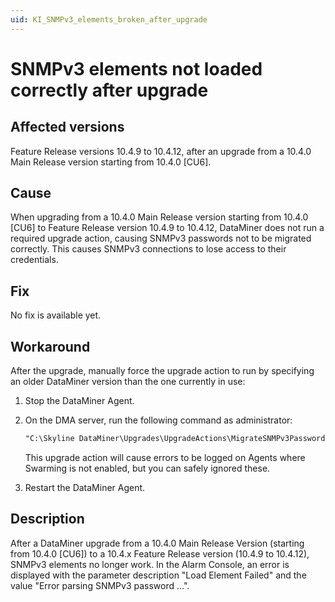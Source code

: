 ```yaml
---
uid: KI_SNMPv3_elements_broken_after_upgrade
---
```


# SNMPv3 elements not loaded correctly after upgrade

## Affected versions

Feature Release versions 10.4.9 to 10.4.12, after an upgrade from a 10.4.0 Main Release version starting from 10.4.0 [CU6].

## Cause

When upgrading from a 10.4.0 Main Release version starting from 10.4.0 [CU6] to Feature Release version 10.4.9 to 10.4.12, DataMiner does not run a required upgrade action, causing SNMPv3 passwords not to be migrated correctly. This causes SNMPv3 connections to lose access to their credentials.

## Fix

No fix is available yet.<!-- RN 41630 -->

## Workaround

After the upgrade, manually force the upgrade action to run by specifying an older DataMiner version than the one currently in use:

1. Stop the DataMiner Agent.

1. On the DMA server, run the following command as administrator:

   ```txt
   "C:\Skyline DataMiner\Upgrades\UpgradeActions\MigrateSNMPv3PasswordsToElementConfig\MigrateSNMPv3PasswordsToElementConfig.exe" /oldversion:10.3.0 /newversion:10.5.0
   ```

   This upgrade action will cause errors to be logged on Agents where Swarming is not enabled, but you can safely ignored these.

1. Restart the DataMiner Agent.

## Description

After a DataMiner upgrade from a 10.4.0 Main Release Version (starting from 10.4.0 [CU6]) to a 10.4.x Feature Release version (10.4.9 to 10.4.12), SNMPv3 elements no longer work. In the Alarm Console, an error is displayed with the parameter description "Load Element Failed" and the value "Error parsing SNMPv3 password ...".
